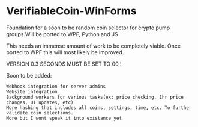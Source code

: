 # VerifiableCoin-WinForms
Foundation for a soon to be random coin selector for crypto pump groups.Will be ported to WPF, Python and JS

This needs an immense amount of work to be completely viable.
Once ported to WPF this will most likely be improved.

VERSION 0.3 SECONDS MUST BE SET TO 00 !

Soon to be added:
  ```Base64 setting export and import
  Webhook integration for server admins
  Website integration
  Background workers for various tasks(ex: price checking, 1hr price changes, UI updates, etc)
  More hashing that includes all coins, settings, time, etc. To further validate coin selections.
  More but I wont speak it into existance yet
